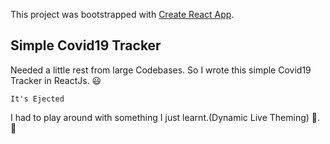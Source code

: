 This project was bootstrapped with [Create React App](https://github.com/facebook/create-react-app).

## Simple Covid19 Tracker

Needed a little rest from large Codebases. So I wrote this simple Covid19 Tracker in ReactJs. 😃

`It's Ejected`

I had to play around with something I just learnt.(Dynamic Live Theming) 🙏. 💌


